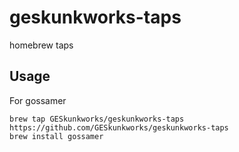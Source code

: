 # geskunkworks-taps
homebrew taps

## Usage

For gossamer
```
brew tap GESkunkworks/geskunkworks-taps https://github.com/GESkunkworks/geskunkworks-taps
brew install gossamer
```
